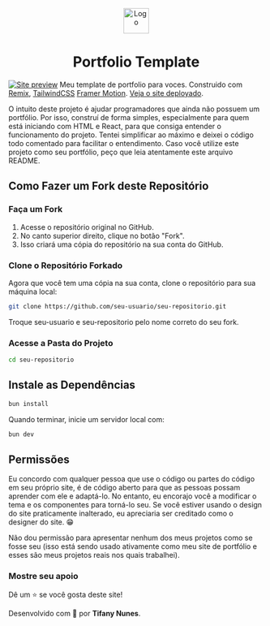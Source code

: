 <p align="center">
  <img src="/public/codificacao-html.png" width="50" alt="Logo" />
</p>
<h1 align="center">Portfolio Template</h1>

[![Site preview](/public/assests/portfolioImage.png)](https://portfolio-pinuya.vercel.app/)
Meu template de portfolio para voces. Construido com [Remix](https://remix.run/), [TailwindCSS](https://tailwindcss.com/) [Framer Motion](https://www.framer.com/motion/). [Veja o site deployado](https://portfolio-pinuya.vercel.app/).

O intuito deste projeto é ajudar programadores que ainda não possuem um portfólio. Por isso, construí de forma simples, especialmente para quem está iniciando com HTML e React, para que consiga entender o funcionamento do projeto.
Tentei simplificar ao máximo e deixei o código todo comentado para facilitar o entendimento.
Caso você utilize este projeto como seu portfólio, peço que leia atentamente este arquivo README.

## Como Fazer um Fork deste Repositório

### Faça um Fork

1. Acesse o repositório original no GitHub.
2. No canto superior direito, clique no botão "Fork".
3. Isso criará uma cópia do repositório na sua conta do GitHub.

### Clone o Repositório Forkado

Agora que você tem uma cópia na sua conta, clone o repositório para sua máquina local:

```bash
git clone https://github.com/seu-usuario/seu-repositorio.git
```

Troque seu-usuario e seu-repositorio pelo nome correto do seu fork.

### Acesse a Pasta do Projeto

```bash
cd seu-repositorio
```

## Instale as Dependências

```bash
bun install
```

Quando terminar, inicie um servidor local com:

```bash
bun dev
```

## Permissões

Eu concordo com qualquer pessoa que use o código ou partes do código em seu próprio site, é de código aberto para que as pessoas possam aprender com ele e adaptá-lo. No entanto, eu encorajo você a modificar o tema e os componentes para torná-lo seu.
Se você estiver usando o design do site praticamente inalterado, eu apreciaria ser creditado como o designer do site. 😁

Não dou permissão para apresentar nenhum dos meus projetos como se fosse seu (isso está sendo usado ativamente como meu site de portfólio e esses são meus projetos reais nos quais trabalhei).

### Mostre seu apoio

Dê um ⭐ se você gosta deste site!

Desenvolvido com 💜 por **Tifany Nunes**.
